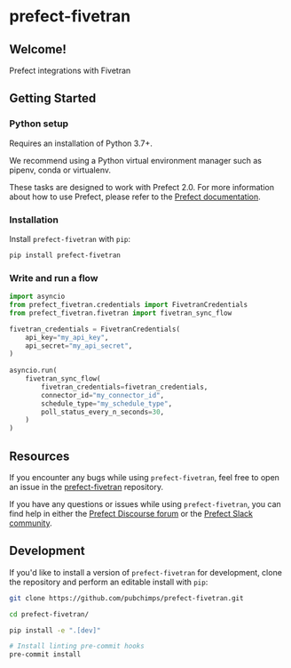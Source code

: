 # prefect-fivetran

## Welcome!

Prefect integrations with Fivetran

## Getting Started

### Python setup

Requires an installation of Python 3.7+.

We recommend using a Python virtual environment manager such as pipenv, conda or virtualenv.

These tasks are designed to work with Prefect 2.0. For more information about how to use Prefect, please refer to the [Prefect documentation](https://orion-docs.prefect.io/).

### Installation

Install `prefect-fivetran` with `pip`:

```bash
pip install prefect-fivetran
```

### Write and run a flow

```python
import asyncio
from prefect_fivetran.credentials import FivetranCredentials
from prefect_fivetran.fivetran import fivetran_sync_flow

fivetran_credentials = FivetranCredentials(
    api_key="my_api_key",
    api_secret="my_api_secret",
)
        
asyncio.run(
    fivetran_sync_flow(
        fivetran_credentials=fivetran_credentials,
        connector_id="my_connector_id",
        schedule_type="my_schedule_type",
        poll_status_every_n_seconds=30,
    )
)
```

## Resources

If you encounter any bugs while using `prefect-fivetran`, feel free to open an issue in the [prefect-fivetran](https://github.com/pubchimps/prefect-fivetran) repository.

If you have any questions or issues while using `prefect-fivetran`, you can find help in either the [Prefect Discourse forum](https://discourse.prefect.io/) or the [Prefect Slack community](https://prefect.io/slack).

## Development

If you'd like to install a version of `prefect-fivetran` for development, clone the repository and perform an editable install with `pip`:

```bash
git clone https://github.com/pubchimps/prefect-fivetran.git

cd prefect-fivetran/

pip install -e ".[dev]"

# Install linting pre-commit hooks
pre-commit install
```
